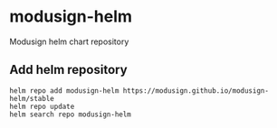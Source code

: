 # modusign-helm
Modusign helm chart repository

## Add helm repository
```
helm repo add modusign-helm https://modusign.github.io/modusign-helm/stable
helm repo update
helm search repo modusign-helm
```